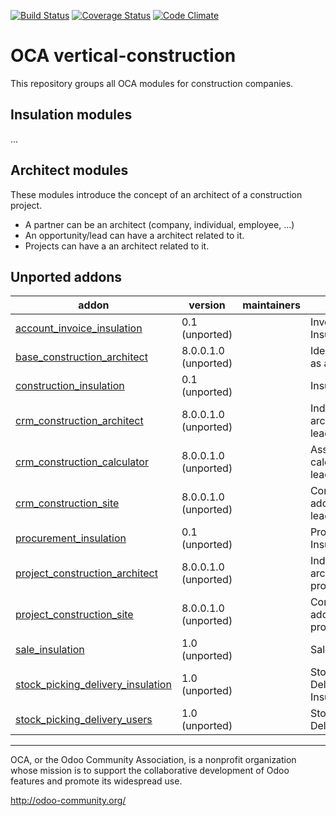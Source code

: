 [![Build Status](https://travis-ci.org/OCA/vertical-construction.svg?branch=9.0)](https://travis-ci.org/OCA/vertical-construction)
[![Coverage Status](https://coveralls.io/repos/OCA/vertical-construction/badge.svg?branch=9.0)](https://coveralls.io/r/OCA/vertical-construction?branch=9.0)
[![Code Climate](https://codeclimate.com/github/OCA/vertical-construction/badges/gpa.svg)](https://codeclimate.com/github/OCA/vertical-construction)
# OCA vertical-construction
This repository groups all OCA modules for construction companies.

## Insulation modules
...


## Architect modules
These modules introduce the concept of an architect of a construction project.
- A partner can be an architect (company, individual, employee, ...)
- An opportunity/lead can have a architect related to it.
- Projects can have a an architect related to it.

[//]: # (addons)

Unported addons
---------------
addon | version | maintainers | summary
--- | --- | --- | ---
[account_invoice_insulation](account_invoice_insulation/) | 0.1 (unported) |  | Invoice Insulation
[base_construction_architect](base_construction_architect/) | 8.0.0.1.0 (unported) |  | Identify partners as architects.
[construction_insulation](construction_insulation/) | 0.1 (unported) |  | Insulation
[crm_construction_architect](crm_construction_architect/) | 8.0.0.1.0 (unported) |  | Indicate the architect of a lead/opportunity.
[crm_construction_calculator](crm_construction_calculator/) | 8.0.0.1.0 (unported) |  | Assign a calculator to a lead/opportunity.
[crm_construction_site](crm_construction_site/) | 8.0.0.1.0 (unported) |  | Construction site address of a lead/opportunity.
[procurement_insulation](procurement_insulation/) | 0.1 (unported) |  | Procurement Insulation
[project_construction_architect](project_construction_architect/) | 8.0.0.1.0 (unported) |  | Indicate the architect of a project.
[project_construction_site](project_construction_site/) | 8.0.0.1.0 (unported) |  | Construction site address of a project.
[sale_insulation](sale_insulation/) | 1.0 (unported) |  | Sale Insulation
[stock_picking_delivery_insulation](stock_picking_delivery_insulation/) | 1.0 (unported) |  | Stock Picking Delivery Order Insulation
[stock_picking_delivery_users](stock_picking_delivery_users/) | 1.0 (unported) |  | Stock Picking Delivery Users

[//]: # (end addons)

----

OCA, or the Odoo Community Association, is a nonprofit organization whose
mission is to support the collaborative development of Odoo features and
promote its widespread use.

http://odoo-community.org/
